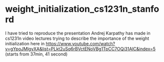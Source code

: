 # weight_initialization_cs1231n_stanford
I have tried to reproduce the presentation Andrej Karpathy has made in cs1231n video lectures trying to describe the importance of the weight initialization here in https://www.youtube.com/watch?v=gYpoJMlgyXA&list=PLkt2uSq6rBVctENoVBg1TpCC7OQi31AlC&index=5 (starts from 37min, 41 second)
